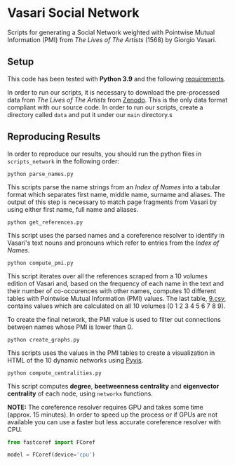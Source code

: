 # Vasari Social Network

Scripts for generating a Social Network weighted with Pointwise Mutual Information (PMI) from *The Lives of The Artists* (1568) by Giorgio Vasari.

## Setup
This code has been tested with **Python 3.9** and the following [requirements](../requirements.txt).

In order to run our scripts, it is necessary to download the pre-processed data from *The Lives of The Artists* from [Zenodo](https://doi.org/10.5281/zenodo.8395369). This is the only data format compliant with our source code. In order to run our scripts, create a directory called `data` and put it under our `main` directory.s

## Reproducing Results

In order to reproduce our results, you should run the python files in `scripts_network` in the following order:

```
python parse_names.py
```

This scripts parse the name strings from an *Index of Names* into a tabular format which separates first name, middle name, surname and aliases. The output of this step is necessary to match page fragments from Vasari by using either first name, full name and aliases.

```
python get_references.py
```

This script uses the parsed names and a coreference resolver to identify in Vasari's text nouns and pronouns which refer to entries from the *Index of Names*. 

```
python compute_pmi.py
```

This script iterates over all the references scraped from a 10 volumes edition of Vasari and, based on the frequency of each name in the text and their number of co-occurences with other names, computes 10 different tables with Pointwise Mutual Information (PMI) values. The last table, [9.csv](results/pmi_tables/9.csv), contains values which are calculated on all 10 volumes (0 1 2 3 4 5 6 7 8 9).

To create the final network, the PMI value is used to filter out connections between names whose PMI is lower than 0.

```
python create_graphs.py
```
This scripts uses the values in the PMI tables to create a visualization in HTML of the 10 dynamic networks using [Pyvis](https://pyvis.readthedocs.io/en/latest/).

```
python compute_centralities.py
```

This script computes **degree**, **beetweenness centrality** and **eigenvector centrality** of each node, using `networkx` functions.


**NOTE:** The coreference resolver requires GPU and takes some time (approx. 15 minutes). In order to speed up the process or if GPUs are not available you can use a faster but less accurate coreference resolver with CPU.

```python
from fastcoref import FCoref

model = FCoref(device='cpu')
```


